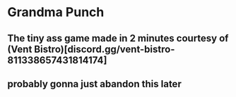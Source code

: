 # Grandma Punch
## The tiny ass game made in 2 minutes courtesy of (Vent Bistro)[discord.gg/vent-bistro-811338657431814174]

## probably gonna just abandon this later
